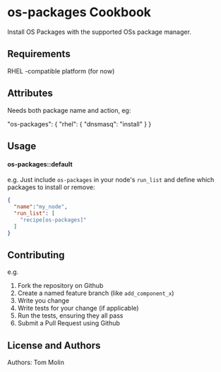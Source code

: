 os-packages Cookbook
====================
Install OS Packages with the supported OSs package manager.

Requirements
------------
RHEL -compatible platform (for now)

Attributes
----------
Needs both package name and action, eg:

"os-packages": {
  "rhel": {
    "dnsmasq": "install"
  }
}

Usage
-----
#### os-packages::default
e.g.
Just include `os-packages` in your node's `run_list` and define which packages to install or remove:

```json
{
  "name":"my_node",
  "run_list": [
    "recipe[os-packages]"
  ]
}
```

Contributing
------------
e.g.
1. Fork the repository on Github
2. Create a named feature branch (like `add_component_x`)
3. Write you change
4. Write tests for your change (if applicable)
5. Run the tests, ensuring they all pass
6. Submit a Pull Request using Github

License and Authors
-------------------
Authors: Tom Molin
